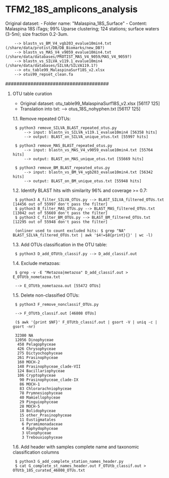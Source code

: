 # TFM2_18S_amplicons_analysis

Original dataset:
	- Folder name: "Malaspina_18S_Surface"
	- Content: Malaspina 18S iTags; 99% Uparse clustering; 124 stations; surface waters (3-5m); size fraction 0.2-3um.

		--> blastn_vs_BM_V4_vgb203_evalue10min4.txt (/share/data/protist/DB/DB_Biomarks/new_DB?)
		--> blastn_vs_MAS_V4_v9059_evalue10min4.txt (/share/data/databases/PROTIST_MAS_V4_9059/MAS_V4_9059?)
		--> blastn_vs_SILVA_v119.1_evalue10min4 (/share/data/databases/SILVA/SILVA119.1?)
		--> otu_table99_MalaspinaSurf18S_v2.xlsx
		--> otus99_repset_clean.fa

#####################################

1) OTU table curation

	- Original dataset: otu_table99_MalaspinaSurf18S_v2.xlsx [56117 125]
	- Translation into txt:
		--> otus_18S_nohyphen.txt [56117 125]

	1.1. Remove repeated OTUs:
		
		$ python3 remove_SILVA_BLAST_repeated_otus.py 
			--> input: blastn_vs_SILVA_v119.1_evalue10min4 [56358 hits]
			--> output: BLAST_on_SILVA_unique_otus.txt [55997 hits]

		$ python3 remove_MAS_BLAST_repeated_otus.py
			--> input: blastn_vs_MAS_V4_v9059_evalue10min4.txt [55764 hits]
			--> output: BLAST_on_MAS_unique_otus.txt [55669 hits]

		$ python3 remove_BM_BLAST_repeated_otus.py
			--> input: blastn_vs_BM_V4_vgb203_evalue10min4.txt [56342 hits]
			--> output: BLAST_on_BM_unique_otus.txt [55948 hits]


	1.2. Identify BLAST hits with similarity 96% and coverage >= 0.7:

		$ python3 A_filter_SILVA_OTUs.py --> BLAST_SILVA_filtered_OTUs.txt [14456 out of 55997 don't pass the filter]
		$ python3 B_filter_MAS_OTUs.py --> BLAST_MAS_filtered_OTUs.txt [13042 out of 55669 don't pass the filter]
		$ python3 C_filter_BM_OTUs.py --> BLAST_BM_filtered_OTUs.txt [12295 out of 55948 don't pass the filter]

		(onliner used to count excluded hits: $ grep "NA" BLAST_SILVA_filtered_OTUs.txt | awk '$4!=$8{print}{}' | wc -l)


	1.3. Add OTUs classification in the OTU table:

		$ python3 D_add_OTUtb_classif.py --> D_add_classif.out

	1.4. Exclude metazoas:

		$ grep -v -E "Metazoa|metazoa" D_add_classif.out > E_OTUtb_nometazoa.txt

		--> E_OTUtb_nometazoa.out [55472 OTUs]


	1.5. Delete non-classified OTUs:

		$ python3 F_remove_nonclassif_OTUs.py

		--> F_OTUtb_classif.out [46808 OTUs]

		($ awk '{print $NF}' F_OTUtb_classif.out | gsort -V | uniq -c | gsort -nr)

		32300 NA
		12056 Dinophyceae
		 458 Pelagophyceae
		 426 Chrysophyceae
		 275 Dictyochophyceae
		 261 Prasinophyceae
		 160 MOCH-2
		 148 Prasinophyceae_clade-VII
		 124 Bacillariophyceae
		 106 Cryptophyceae
		  90 Prasinophyceae_clade-IX
		  86 MOCH-1
		  83 Chlorarachniophyceae
		  78 Prymnesiophyceae
		  40 Mamiellophyceae
		  29 Pinguiophyceae
		  28 MOCH-5
		  18 Bolidophyceae
		  15 other_Prasinophyceae
		  11 Eustigmatales
		   6 Pyramimonadaceae
		   4 Raphydophyceae
		   3 Ulvophyceae
		   3 Trebouxiophyceae


	1.6. Add header with samples complete name and taxonomic classification columns

		$ python3 G_add_complete_station_names_header.py
		$ cat G_complete_st_names_header.out F_OTUtb_classif.out > OTUtb_18S_curated_46808_OTUs.txt
